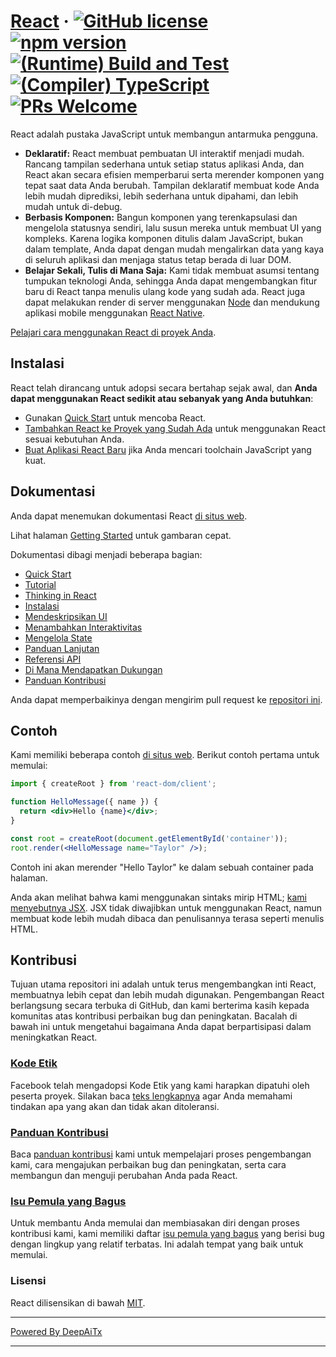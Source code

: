 # [React](https://react.dev/) &middot; [![GitHub license](https://img.shields.io/badge/license-MIT-blue.svg)](https://github.com/facebook/react/blob/main/LICENSE) [![npm version](https://img.shields.io/npm/v/react.svg?style=flat)](https://www.npmjs.com/package/react) [![(Runtime) Build and Test](https://github.com/facebook/react/actions/workflows/runtime_build_and_test.yml/badge.svg)](https://github.com/facebook/react/actions/workflows/runtime_build_and_test.yml) [![(Compiler) TypeScript](https://github.com/facebook/react/actions/workflows/compiler_typescript.yml/badge.svg?branch=main)](https://github.com/facebook/react/actions/workflows/compiler_typescript.yml) [![PRs Welcome](https://img.shields.io/badge/PRs-welcome-brightgreen.svg)](https://legacy.reactjs.org/docs/how-to-contribute.html#your-first-pull-request)

React adalah pustaka JavaScript untuk membangun antarmuka pengguna.

* **Deklaratif:** React membuat pembuatan UI interaktif menjadi mudah. Rancang tampilan sederhana untuk setiap status aplikasi Anda, dan React akan secara efisien memperbarui serta merender komponen yang tepat saat data Anda berubah. Tampilan deklaratif membuat kode Anda lebih mudah diprediksi, lebih sederhana untuk dipahami, dan lebih mudah untuk di-debug.
* **Berbasis Komponen:** Bangun komponen yang terenkapsulasi dan mengelola statusnya sendiri, lalu susun mereka untuk membuat UI yang kompleks. Karena logika komponen ditulis dalam JavaScript, bukan dalam template, Anda dapat dengan mudah mengalirkan data yang kaya di seluruh aplikasi dan menjaga status tetap berada di luar DOM.
* **Belajar Sekali, Tulis di Mana Saja:** Kami tidak membuat asumsi tentang tumpukan teknologi Anda, sehingga Anda dapat mengembangkan fitur baru di React tanpa menulis ulang kode yang sudah ada. React juga dapat melakukan render di server menggunakan [Node](https://nodejs.org/en) dan mendukung aplikasi mobile menggunakan [React Native](https://reactnative.dev/).

[Pelajari cara menggunakan React di proyek Anda](https://react.dev/learn).

## Instalasi

React telah dirancang untuk adopsi secara bertahap sejak awal, dan **Anda dapat menggunakan React sedikit atau sebanyak yang Anda butuhkan**:

* Gunakan [Quick Start](https://react.dev/learn) untuk mencoba React.
* [Tambahkan React ke Proyek yang Sudah Ada](https://react.dev/learn/add-react-to-an-existing-project) untuk menggunakan React sesuai kebutuhan Anda.
* [Buat Aplikasi React Baru](https://react.dev/learn/start-a-new-react-project) jika Anda mencari toolchain JavaScript yang kuat.

## Dokumentasi

Anda dapat menemukan dokumentasi React [di situs web](https://react.dev/).

Lihat halaman [Getting Started](https://react.dev/learn) untuk gambaran cepat.

Dokumentasi dibagi menjadi beberapa bagian:

* [Quick Start](https://react.dev/learn)
* [Tutorial](https://react.dev/learn/tutorial-tic-tac-toe)
* [Thinking in React](https://react.dev/learn/thinking-in-react)
* [Instalasi](https://react.dev/learn/installation)
* [Mendeskripsikan UI](https://react.dev/learn/describing-the-ui)
* [Menambahkan Interaktivitas](https://react.dev/learn/adding-interactivity)
* [Mengelola State](https://react.dev/learn/managing-state)
* [Panduan Lanjutan](https://react.dev/learn/escape-hatches)
* [Referensi API](https://react.dev/reference/react)
* [Di Mana Mendapatkan Dukungan](https://react.dev/community)
* [Panduan Kontribusi](https://legacy.reactjs.org/docs/how-to-contribute.html)

Anda dapat memperbaikinya dengan mengirim pull request ke [repositori ini](https://github.com/reactjs/react.dev).

## Contoh

Kami memiliki beberapa contoh [di situs web](https://react.dev/). Berikut contoh pertama untuk memulai:

```jsx
import { createRoot } from 'react-dom/client';

function HelloMessage({ name }) {
  return <div>Hello {name}</div>;
}

const root = createRoot(document.getElementById('container'));
root.render(<HelloMessage name="Taylor" />);
```

Contoh ini akan merender "Hello Taylor" ke dalam sebuah container pada halaman.

Anda akan melihat bahwa kami menggunakan sintaks mirip HTML; [kami menyebutnya JSX](https://react.dev/learn#writing-markup-with-jsx). JSX tidak diwajibkan untuk menggunakan React, namun membuat kode lebih mudah dibaca dan penulisannya terasa seperti menulis HTML.

## Kontribusi

Tujuan utama repositori ini adalah untuk terus mengembangkan inti React, membuatnya lebih cepat dan lebih mudah digunakan. Pengembangan React berlangsung secara terbuka di GitHub, dan kami berterima kasih kepada komunitas atas kontribusi perbaikan bug dan peningkatan. Bacalah di bawah ini untuk mengetahui bagaimana Anda dapat berpartisipasi dalam meningkatkan React.

### [Kode Etik](https://code.fb.com/codeofconduct)

Facebook telah mengadopsi Kode Etik yang kami harapkan dipatuhi oleh peserta proyek. Silakan baca [teks lengkapnya](https://code.fb.com/codeofconduct) agar Anda memahami tindakan apa yang akan dan tidak akan ditoleransi.

### [Panduan Kontribusi](https://legacy.reactjs.org/docs/how-to-contribute.html)

Baca [panduan kontribusi](https://legacy.reactjs.org/docs/how-to-contribute.html) kami untuk mempelajari proses pengembangan kami, cara mengajukan perbaikan bug dan peningkatan, serta cara membangun dan menguji perubahan Anda pada React.

### [Isu Pemula yang Bagus](https://github.com/facebook/react/labels/good%20first%20issue)

Untuk membantu Anda memulai dan membiasakan diri dengan proses kontribusi kami, kami memiliki daftar [isu pemula yang bagus](https://github.com/facebook/react/labels/good%20first%20issue) yang berisi bug dengan lingkup yang relatif terbatas. Ini adalah tempat yang baik untuk memulai.

### Lisensi

React dilisensikan di bawah [MIT](./LICENSE).

---

[Powered By DeepAiTx](https://github.com/DeepAiTx)

---